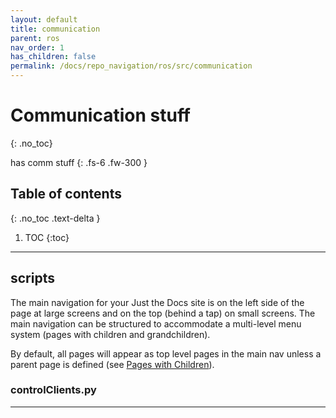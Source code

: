 ```yaml
---
layout: default
title: communication
parent: ros
nav_order: 1
has_children: false
permalink: /docs/repo_navigation/ros/src/communication
---
```


# Communication stuff
{: .no_toc}

has comm stuff
{: .fs-6 .fw-300 }

## Table of contents
{: .no_toc .text-delta }

1. TOC
{:toc}

---

## scripts

The main navigation for your Just the Docs site is on the left side of the page at large screens and on the top (behind a tap) on small screens. The main navigation can be structured to accommodate a multi-level menu system (pages with children and grandchildren).

By default, all pages will appear as top level pages in the main nav unless a parent page is defined (see [Pages with Children](#pages-with-children)).

### controlClients.py

---

